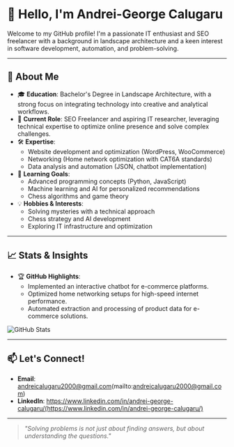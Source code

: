 # 👋 Hello, I'm Andrei-George Calugaru 

Welcome to my GitHub profile! I'm a passionate IT enthusiast and SEO freelancer with a background in landscape architecture and a keen interest in software development, automation, and problem-solving.

---

## 🌟 About Me

- 🎓 **Education**: Bachelor's Degree in Landscape Architecture, with a strong focus on integrating technology into creative and analytical workflows.
- 💼 **Current Role**: SEO Freelancer and aspiring IT researcher, leveraging technical expertise to optimize online presence and solve complex challenges.
- 🛠️ **Expertise**:
  - Website development and optimization (WordPress, WooCommerce)
  - Networking (Home network optimization with CAT6A standards)
  - Data analysis and automation (JSON, chatbot implementation)
- 🌱 **Learning Goals**:
  - Advanced programming concepts (Python, JavaScript)
  - Machine learning and AI for personalized recommendations
  - Chess algorithms and game theory
- 💡 **Hobbies & Interests**:
  - Solving mysteries with a technical approach
  - Chess strategy and AI development
  - Exploring IT infrastructure and optimization

---

## 📈 Stats & Insights

- 🏆 **GitHub Highlights**:
  - Implemented an interactive chatbot for e-commerce platforms.
  - Optimized home networking setups for high-speed internet performance.
  - Automated extraction and processing of product data for e-commerce solutions.

![GitHub Stats](https://github-readme-stats.vercel.app/api?username=yourusername&show_icons=true&theme=radical)

---

## 📫 Let's Connect!

- **Email**: andreicalugaru2000@gmail.com(mailto:andreicalugaru2000@gmail.com)
- **LinkedIn**: https://www.linkedin.com/in/andrei-george-calugaru/(https://www.linkedin.com/in/andrei-george-calugaru/)
---

> _"Solving problems is not just about finding answers, but about understanding the questions."_  
